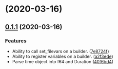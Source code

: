 #  (2020-03-16)



## [0.1.1](https://github.com/andoriyu/uclicious/compare/40f6bd4...0.1.1) (2020-03-16)


### Features

* Ability to call set_filevars on a builder. ([7e8724f](https://github.com/andoriyu/uclicious/commit/7e8724f))
* Ability to register variables on a builder. ([a2f3ede](https://github.com/andoriyu/uclicious/commit/a2f3ede))
* Parse time object into f64 and Duration ([40f6bd4](https://github.com/andoriyu/uclicious/commit/40f6bd4))



